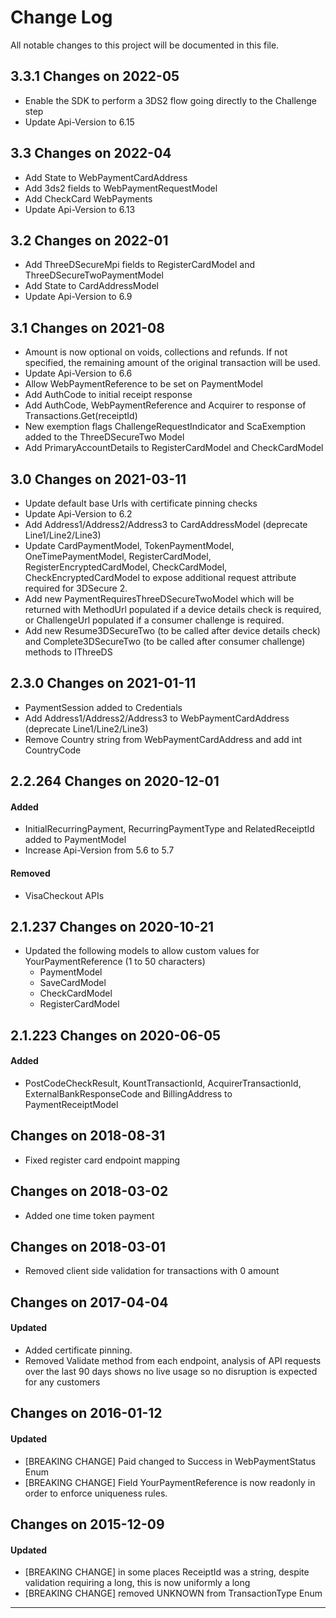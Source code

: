 # Change Log
All notable changes to this project will be documented in this file.

## 3.3.1 Changes on 2022-05
- Enable the SDK to perform a 3DS2 flow going directly to the Challenge step 
- Update Api-Version to 6.15

## 3.3 Changes on 2022-04
- Add State to WebPaymentCardAddress
- Add 3ds2 fields to WebPaymentRequestModel
- Add CheckCard WebPayments
- Update Api-Version to 6.13

## 3.2 Changes on 2022-01
- Add ThreeDSecureMpi fields to RegisterCardModel and ThreeDSecureTwoPaymentModel
- Add State to CardAddressModel
- Update Api-Version to 6.9

## 3.1 Changes on 2021-08
- Amount is now optional on voids, collections and refunds.   If not specified, the remaining amount of the original transaction will be used.
- Update Api-Version to 6.6
- Allow WebPaymentReference to be set on PaymentModel
- Add AuthCode to initial receipt response
- Add AuthCode, WebPaymentReference and Acquirer to response of Transactions.Get(receiptId)
- New exemption flags ChallengeRequestIndicator and ScaExemption added to the ThreeDSecureTwo Model
- Add PrimaryAccountDetails to RegisterCardModel and CheckCardModel

## 3.0 Changes on 2021-03-11
- Update default base Urls with certificate pinning checks
- Update Api-Version to 6.2
- Add Address1/Address2/Address3 to CardAddressModel (deprecate Line1/Line2/Line3)
- Update CardPaymentModel, TokenPaymentModel, OneTimePaymentModel, RegisterCardModel, RegisterEncryptedCardModel, CheckCardModel, CheckEncryptedCardModel to expose additional request attribute required for 3DSecure 2.
- Add new PaymentRequiresThreeDSecureTwoModel which will be returned with MethodUrl populated if a device details check is required, or ChallengeUrl populated if a consumer challenge is required.
- Add new Resume3DSecureTwo (to be called after device details check) and Complete3DSecureTwo (to be called after consumer challenge) methods to IThreeDS

## 2.3.0 Changes on 2021-01-11
- PaymentSession added to Credentials
- Add Address1/Address2/Address3 to WebPaymentCardAddress (deprecate Line1/Line2/Line3)
- Remove Country string from WebPaymentCardAddress and add int CountryCode

## 2.2.264 Changes on 2020-12-01
#### Added
- InitialRecurringPayment, RecurringPaymentType and RelatedReceiptId added to PaymentModel
- Increase Api-Version from 5.6 to 5.7
#### Removed
- VisaCheckout APIs

## 2.1.237 Changes on 2020-10-21
- Updated the following models to allow custom values for YourPaymentReference (1 to 50 characters)
	- PaymentModel
	- SaveCardModel
	- CheckCardModel
	- RegisterCardModel

## 2.1.223 Changes on 2020-06-05
#### Added
- PostCodeCheckResult, KountTransactionId, AcquirerTransactionId, ExternalBankResponseCode and BillingAddress to PaymentReceiptModel

## Changes on 2018-08-31
- Fixed register card endpoint mapping

## Changes on 2018-03-02
- Added one time token payment

## Changes on 2018-03-01
- Removed client side validation for transactions with 0 amount

## Changes on 2017-04-04

#### Updated
- Added certificate pinning.
- Removed Validate method from each endpoint, analysis of API requests over the last 90 days shows no live usage so no disruption is expected for any customers

## Changes on 2016-01-12

#### Updated
- [BREAKING CHANGE] Paid changed to Success in WebPaymentStatus Enum
- [BREAKING CHANGE] Field YourPaymentReference is now readonly in order to enforce uniqueness rules.

## Changes on 2015-12-09

#### Updated
- [BREAKING CHANGE] in some places ReceiptId was a string, despite validation requiring a long, this is now uniformly a long
- [BREAKING CHANGE] removed UNKNOWN from TransactionType Enum

---
